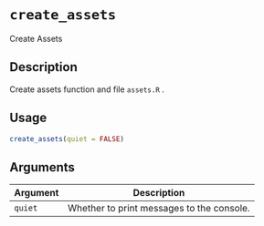 # `create_assets`

Create Assets


## Description

Create assets function and file `assets.R` .


## Usage

```r
create_assets(quiet = FALSE)
```


## Arguments

Argument      |Description
------------- |----------------
`quiet`     |     Whether to print messages to the console.


